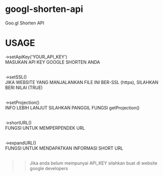 # googl-shorten-api
Goo.gl Shorten API

# USAGE

->setApiKey('YOUR_API_KEY') <br/>
MASUKAN API KEY GOOGLE SHORTEN ANDA <br/><br/>

->setSSL() <br/>
JIKA WEBSITE YANG MANJALANKAN FILE INI BER-SSL (https), SILAHKAN BERI NILAI (TRUE) <br/><br/>

->setProjection() <br/>
INFO LEBIH LANJUT SILAHKAN PANGGIL FUNGSI getProjection() <br/> <br/>

->shortURL() <br/>
FUNGSI UNTUK MEMPERPENDEK URL <br/><br/>

->expandURL() <br/>
FUNGSI UNTUK MENDAPATKAN INFORMASI SHORT URL <br/><br/>

>> Jika anda belum mempunyai API_KEY silahkan buat di website google developers
